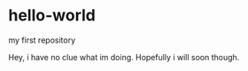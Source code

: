 # hello-world
my first repository

Hey, i have no clue what im doing. 
Hopefully i will soon though.
